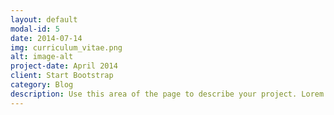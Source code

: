 ```yaml
---
layout: default
modal-id: 5
date: 2014-07-14
img: curriculum_vitae.png
alt: image-alt
project-date: April 2014
client: Start Bootstrap
category: Blog
description: Use this area of the page to describe your project. Lorem ipsum dolor sit amet, consectetur adipisicing elit. Mollitia neque assumenda ipsam nihil, molestias magnam, recusandae quos quis inventore quisquam velit asperiores, vitae? Reprehenderit soluta, eos quod consequuntur itaque. Nam.
---
```

